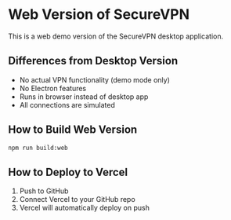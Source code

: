 # Web Version of SecureVPN

This is a web demo version of the SecureVPN desktop application.

## Differences from Desktop Version
- No actual VPN functionality (demo mode only)
- No Electron features
- Runs in browser instead of desktop app
- All connections are simulated

## How to Build Web Version
```bash
npm run build:web
```

## How to Deploy to Vercel
1. Push to GitHub
2. Connect Vercel to your GitHub repo
3. Vercel will automatically deploy on push
